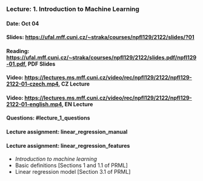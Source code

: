 ### Lecture: 1. Introduction to Machine Learning
#### Date: Oct 04
#### Slides: https://ufal.mff.cuni.cz/~straka/courses/npfl129/2122/slides/?01
#### Reading: https://ufal.mff.cuni.cz/~straka/courses/npfl129/2122/slides.pdf/npfl129-01.pdf, PDF Slides
#### Video: https://lectures.ms.mff.cuni.cz/video/rec/npfl129/2122/npfl129-2122-01-czech.mp4, CZ Lecture
#### Video: https://lectures.ms.mff.cuni.cz/video/rec/npfl129/2122/npfl129-2122-01-english.mp4, EN Lecture
#### Questions: #lecture_1_questions
#### Lecture assignment: linear_regression_manual
#### Lecture assignment: linear_regression_features

- _Introduction to machine learning_
- Basic definitions [Sections 1 and 1.1 of PRML]
- Linear regression model [Section 3.1 of PRML]
